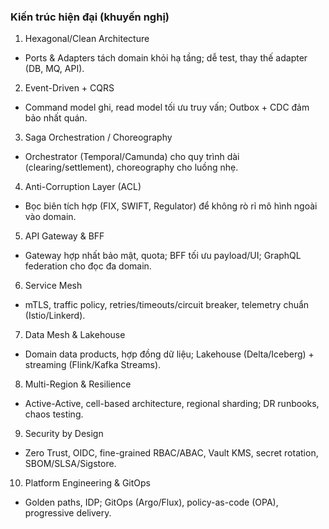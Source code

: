 ### Kiến trúc hiện đại (khuyến nghị)

1) Hexagonal/Clean Architecture
- Ports & Adapters tách domain khỏi hạ tầng; dễ test, thay thế adapter (DB, MQ, API).

2) Event-Driven + CQRS
- Command model ghi, read model tối ưu truy vấn; Outbox + CDC đảm bảo nhất quán.

3) Saga Orchestration / Choreography
- Orchestrator (Temporal/Camunda) cho quy trình dài (clearing/settlement), choreography cho luồng nhẹ.

4) Anti-Corruption Layer (ACL)
- Bọc biên tích hợp (FIX, SWIFT, Regulator) để không rò rỉ mô hình ngoài vào domain.

5) API Gateway & BFF
- Gateway hợp nhất bảo mật, quota; BFF tối ưu payload/UI; GraphQL federation cho đọc đa domain.

6) Service Mesh
- mTLS, traffic policy, retries/timeouts/circuit breaker, telemetry chuẩn (Istio/Linkerd).

7) Data Mesh & Lakehouse
- Domain data products, hợp đồng dữ liệu; Lakehouse (Delta/Iceberg) + streaming (Flink/Kafka Streams).

8) Multi-Region & Resilience
- Active-Active, cell-based architecture, regional sharding; DR runbooks, chaos testing.

9) Security by Design
- Zero Trust, OIDC, fine-grained RBAC/ABAC, Vault KMS, secret rotation, SBOM/SLSA/Sigstore.

10) Platform Engineering & GitOps
- Golden paths, IDP; GitOps (Argo/Flux), policy-as-code (OPA), progressive delivery.


